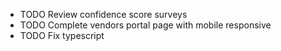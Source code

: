 - TODO Review confidence score surveys
- TODO Complete vendors portal page with mobile responsive
- TODO Fix typescript